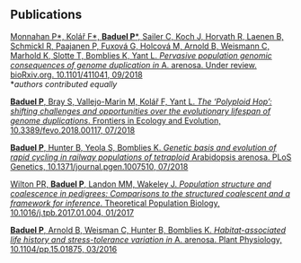 ## Publications
[Monnahan P*, Kolář F*, **Baduel P***, Sailer C, Koch J, Horvath R, Laenen B, Schmickl R, Paajanen P, Fuxová G, Holcová M, Arnold B, Weismann C, Marhold K, Slotte T, Bomblies K, Yant L. _Pervasive population genomic consequences of genome duplication in_ A. arenosa. Under review. bioRxiv.org. 10.1101/411041, 09/2018](https://doi.org/10.1101/411041)  
*_authors contributed equally_

[**Baduel P**, Bray S, Vallejo-Marin M, Kolář F, Yant L. _The ‘Polyploid Hop’: shifting challenges and opportunities over the evolutionary lifespan of genome duplications_. Frontiers in Ecology and Evolution, 10.3389/fevo.2018.00117, 07/2018](https://doi.org/10.3389/fevo.2018.00117)

[**Baduel P**, Hunter B, Yeola S, Bomblies K. _Genetic basis and evolution of rapid cycling in railway populations of tetraploid_
 Arabidopsis arenosa. PLoS Genetics, 10.1371/journal.pgen.1007510, 07/2018](https://doi.org/10.1371/journal.pgen.1007510)
 
[Wilton PR, **Baduel P**, Landon MM, Wakeley J. _Population structure and coalescence in pedigrees: Comparisons to the structured coalescent and a framework for inference_. Theoretical Population Biology, 10.1016/j.tpb.2017.01.004, 01/2017](https://doi.org/10.1016/j.tpb.2017.01.004)

[**Baduel P**, Arnold B, Weisman C, Hunter B, Bomblies K. _Habitat-associated life history and stress-tolerance variation in_ A. arenosa. Plant Physiology, 10.1104/pp.15.01875, 03/2016](https://doi.org/10.1104/pp.15.01875)
